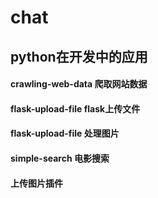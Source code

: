 # chat
## python在开发中的应用
####  crawling-web-data 爬取网站数据
####  flask-upload-file flask上传文件
####  flask-upload-file 处理图片
####  simple-search 电影搜索
####  上传图片插件


